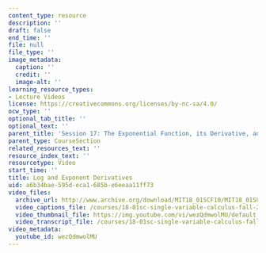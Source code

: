 ```yaml
---
content_type: resource
description: ''
draft: false
end_time: ''
file: null
file_type: ''
image_metadata:
  caption: ''
  credit: ''
  image-alt: ''
learning_resource_types:
- Lecture Videos
license: https://creativecommons.org/licenses/by-nc-sa/4.0/
ocw_type: ''
optional_tab_title: ''
optional_text: ''
parent_title: 'Session 17: The Exponential Function, its Derivative, and its Inverse'
parent_type: CourseSection
related_resources_text: ''
resource_index_text: ''
resourcetype: Video
start_time: ''
title: Log and Exponent Derivatives
uid: a6b34bae-595d-eca1-685b-e6eeaa11ff73
video_files:
  archive_url: http://www.archive.org/download/MIT18_01SCF10/MIT18_01SCF10Rec_13_300k.mp4
  video_captions_file: /courses/18-01sc-single-variable-calculus-fall-2010/97d31165e7f954269d1bd1a9c2ff4590_wezQdmwolMU.vtt
  video_thumbnail_file: https://img.youtube.com/vi/wezQdmwolMU/default.jpg
  video_transcript_file: /courses/18-01sc-single-variable-calculus-fall-2010/398379dba2d28e97933f70b7f511c96d_wezQdmwolMU.pdf
video_metadata:
  youtube_id: wezQdmwolMU
---
```

